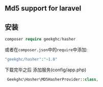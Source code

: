 ## Md5 support for laravel
## 安装   
```php
composer require geekghc/hasher
```
或者在`composer.json`中的`require`中添加:
```php
"geekghc/hasher":"~1.0"
```
下载完毕之后 添加服务(config/app.php)
```php
 Geekghc\Hasher\MD5HasherProvider::class,
```